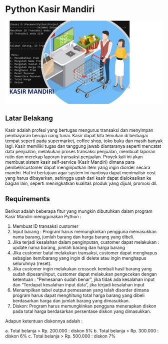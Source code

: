 # Python Kasir Mandiri

![image](https://github.com/klinikdata/Project-Pacmann-Python-Kasir-Mandiri/blob/main/images/Cover.png)


## Latar Belakang
Kasir adalah profesi yang bertugas mengurus transaksi dan menyimpan pembayaran berupa uang tunai. Kasir dapat kita temukan di berbagai tempat seperti pada supermarket, coffee shop, toko buku dan masih banyak lagi. Kasir memiliki tugas dan tanggung jawab diantaranya seperti mencatat data penjualan, melakukan proses transaksi penjualan, membuat laporan rutin dan merekap laporan transaksi penjualan. Proyek kali ini akan membuat  sistem kasir self-service (Kasir Mandiri) dimana para pembeli/customer dapat menginputkan item yang ingin diorder secara mandiri. Hal ini bertujuan agar system ini nantinya dapat menimalisir cost yang harus dibayarkan, sehingga upah dari kasir dapat dialokasikan ke bagian lain, seperti meningkatkan kualitas produk yang dijual, promosi dll.

## Requirements
Berikut adalah beberapa fitur yang mungkin dibutuhkan dalam program Kasir Mandiri menggunakan Python :
1.	Membuat ID transaksi customer
2.	Input barang : Program harus memungkinkan pengguna memasukkan nama barang, jumlah barang dan harga barang yang dibeli. 
3.	Jika terjadi kesalahan dalam penginputan, customer dapat melakukan : update nama barang, jumlah barang dan harga barang 
4.	JIka customer batal melakukan transaksi, customer dapat menghapus sebagian item/barang yang ingin di delete atau ingin menghapus seluruhnya (reset).
5.	Jika customer ingin melakukan crosscek kembali hasil barang yang sudah dipesan/input, customer dapat melakukan pengecekan dengan ketentuan :  “Pemesanan sudah benar”, jika tidak ada kesalahan input dan “Terdapat kesalahan input data”,  jika terjadi kesalahan input
6.	Menampilkan tabel output pemesanan yang telah disorder dimana program harus dapat menghitung total harga barang yang dibeli berdasarkan harga dan jumlah barang yang dimasukkan.
7.	Diskon: Program harus memungkinkan pengguna menerapkan diskon pada total harga berdasarkan persentase diskon yang dimasukkan.


Adapun ketentuan diskonnya adalah :

a. Total belanja > Rp. 200.000 : diskon 5%
b. Total belanja > Rp. 300.000 : diskon 6%
c. Total belanja > Rp. 500.000 : diskon 7%
